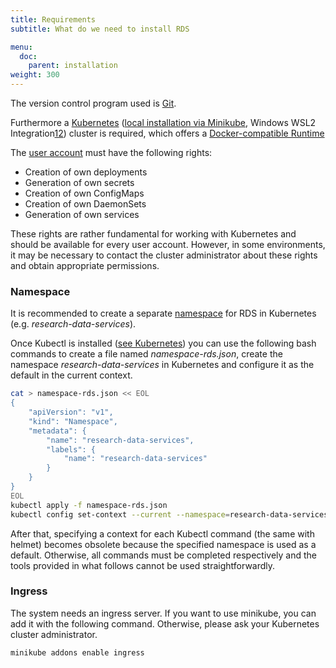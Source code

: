 ```yaml
---
title: Requirements
subtitle: What do we need to install RDS

menu:
  doc:
    parent: installation
weight: 300
---
```


The version control program used is [Git](https://git-scm.com/book/en/v2/Getting-Started-Installing-Git).

Furthermore a [Kubernetes](https://kubernetes.io/docs/home/) ([local installation via Minikube](https://kubernetes.io/docs/setup/learning-environment/minikube/), Windows WSL2 Integration[1](https://kubernetes.io/blog/2020/05/21/wsl-docker-kubernetes-on-the-windows-desktop/)[2](https://kubernetes.io/blog/2020/05/21/wsl-docker-kubernetes-on-the-windows-desktop/#minikube-kubernetes-from-everywhere)) cluster is required, which offers a [Docker-compatible Runtime](https://kubernetes.io/docs/setup/production-environment/container-runtimes/)

The [user account](https://kubernetes.io/docs/reference/access-authn-authz/rbac/) must have the following rights:
- Creation of own deployments
- Generation of own secrets
- Creation of own ConfigMaps
- Creation of own DaemonSets
- Generation of own services

These rights are rather fundamental for working with Kubernetes and should be available for every user account. However, in some environments, it may be necessary to contact the cluster administrator about these rights and obtain appropriate permissions.

### Namespace

It is recommended to create a separate [namespace](https://kubernetes.io/docs/concepts/overview/working-with-objects/namespaces/) for RDS in Kubernetes (e.g. *research-data-services*).

Once Kubectl is installed ([see Kubernetes](/doc/getting-started/k8s/)) you can use the following bash commands to create a file named *namespace-rds.json*, create the namespace *research-data-services* in Kubernetes and configure it as the default in the current context.

```bash
cat > namespace-rds.json << EOL
{
    "apiVersion": "v1",
    "kind": "Namespace",
    "metadata": {
        "name": "research-data-services",
        "labels": {
            "name": "research-data-services"
        }
    }
}
EOL
kubectl apply -f namespace-rds.json
kubectl config set-context --current --namespace=research-data-services
```

After that, specifying a context for each Kubectl command (the same with helmet) becomes obsolete because the specified namespace is used as a default. Otherwise, all commands must be completed respectively and the tools provided in what follows cannot be used straightforwardly.

### Ingress

The system needs an ingress server. If you want to use minikube, you can add it with the following command. Otherwise, please ask your Kubernetes cluster administrator.

```bash
minikube addons enable ingress
```